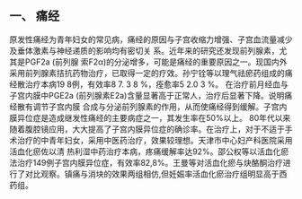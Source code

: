 ##   一、 痛经 

 原发性痛经为青年妇女的常见病，痛经的原因与子宫收缩力增强、子宫血流量减少及垂体激素与神经递质的影响均有密切关 系。近年来的研究还发现前列腺素，尤其是PGF2a (前列腺 索F2α)的分泌增多，可能是痛经的重要原因之一。现国内外采用前列腺素拮抗药物治疗，已取得一定的疗效。孙宁铨等以理气祛瘀药组成的痛经散治疗本病19 8例，有效率8 7. 3 8  %，痊愈率5 2.0 3  %。 在治疗前月经血与子宫内膜中PGE2a (前列腺素E2a)含量显著高于正常人，治疗后显著下降。说明痛经散有调节子宫内膜 合成与分泌前列腺素的作用，从而使痛经得到缓解。子宫内膜异位症是造成继发性痛经的主要病症之一，其发生率在50%以上。 80年代以来随着腹腔镜应用，大大提高了子宫内膜异位症的确诊率。在治疗上，对于不适于手术治疗的中青年妇女，采用中医药治疗，效果较理想。天津市中心妇产科医院采用活血化瘀佐以清 热利湿中药治疗本病，疼痛缓解率达92%。邵公权等以活血化瘀法治疗149例子宫内膜异位症，有效率82,8%。王曼等对活血化瘀与炔酪酮治疗进行了对比观察。镇痛与消块的效果两组相仿,但妊娠率活血化瘀治疗组明显高于西药组。
